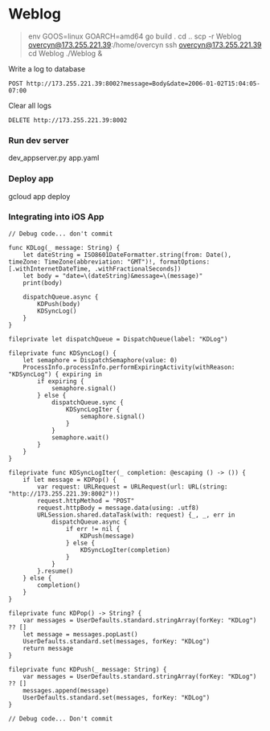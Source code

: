 # Weblog

> env GOOS=linux GOARCH=amd64 go build .
> cd ..
> scp -r Weblog overcyn@173.255.221.39:/home/overcyn
> ssh overcyn@173.255.221.39
> cd Weblog
> ./Weblog &

Write a log to database

`POST http://173.255.221.39:8002?message=Body&date=2006-01-02T15:04:05-07:00`

Clear all logs

`DELETE http://173.255.221.39:8002`

### Run dev server
dev_appserver.py app.yaml

### Deploy app
gcloud app deploy

### Integrating into iOS App

```
// Debug code... don't commit

func KDLog(_ message: String) {
    let dateString = ISO8601DateFormatter.string(from: Date(), timeZone: TimeZone(abbreviation: "GMT")!, formatOptions: [.withInternetDateTime, .withFractionalSeconds])
    let body = "date=\(dateString)&message=\(message)"
    print(body)
    
    dispatchQueue.async {
        KDPush(body)
        KDSyncLog()
    }
}

fileprivate let dispatchQueue = DispatchQueue(label: "KDLog")

fileprivate func KDSyncLog() {
    let semaphore = DispatchSemaphore(value: 0)
    ProcessInfo.processInfo.performExpiringActivity(withReason: "KDSyncLog") { expiring in
        if expiring {
            semaphore.signal()
        } else {
            dispatchQueue.sync {
                KDSyncLogIter {
                    semaphore.signal()
                }
            }
            semaphore.wait()
        }
    }
}

fileprivate func KDSyncLogIter(_ completion: @escaping () -> ()) {
    if let message = KDPop() {
        var request: URLRequest = URLRequest(url: URL(string: "http://173.255.221.39:8002")!)
        request.httpMethod = "POST"
        request.httpBody = message.data(using: .utf8)
        URLSession.shared.dataTask(with: request) {_, _, err in
            dispatchQueue.async {
                if err != nil {
                    KDPush(message)
                } else {
                    KDSyncLogIter(completion)
                }
            }
        }.resume()
    } else {
        completion()
    }
}

fileprivate func KDPop() -> String? {
    var messages = UserDefaults.standard.stringArray(forKey: "KDLog") ?? []
    let message = messages.popLast()
    UserDefaults.standard.set(messages, forKey: "KDLog")
    return message
}

fileprivate func KDPush(_ message: String) {
    var messages = UserDefaults.standard.stringArray(forKey: "KDLog") ?? []
    messages.append(message)
    UserDefaults.standard.set(messages, forKey: "KDLog")
}

// Debug code... Don't commit
```

